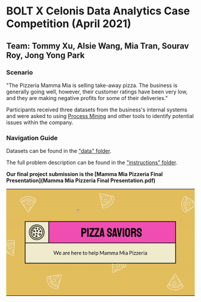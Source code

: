 # BOLT X Celonis Data Analytics Case Competition (April 2021)
## Team: Tommy Xu, Alsie Wang, Mia Tran, Sourav Roy, Jong Yong Park

### Scenario
"The Pizzeria Mamma Mia is selling take-away pizza. The business is generally going well, 
however, their customer ratings have been very low, and they are making negative profits 
for some of their deliveries."

Participants received three datasets from the business's internal 
systems and were asked to using [Process Mining](https://www.celonis.com/process-mining/what-is-process-mining/) 
and other tools to identify potential issues within the company. 

### Navigation Guide
Datasets can be found in the ["data" folder](/data). 

The full problem description can be found in the 
["instructions" folder](/instructions).

**Our final project submission is the [Mamma Mia Pizzeria Final Presentation](Mamma Mia Pizzeria Final Presentation.pdf)**

![image](display-presentation%20gif.gif)

